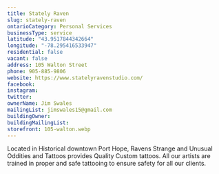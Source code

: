 ```yaml
---
title: Stately Raven
slug: stately-raven
ontarioCategory: Personal Services
businessType: service
latitude: "43.9517844342664"
longitude: "-78.295416533947"
residential: false
vacant: false
address: 105 Walton Street
phone: 905-885-9806
website: https://www.statelyravenstudio.com/
facebook:
instagram:
twitter:
ownerName: Jim Swales
mailingList: jimswales15@gmail.com
buildingOwner:
buildingMailingList:
storefront: 105-walton.webp
---
```

Located in Historical downtown Port Hope, Ravens Strange and Unusual Oddities and Tattoos provides Quality Custom
tattoos. All our artists are trained in proper and safe tattooing to ensure safety for all our clients.

